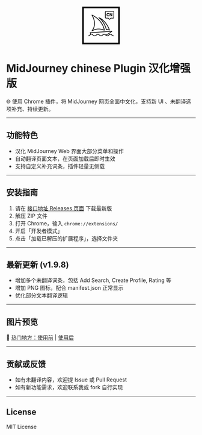 <p align="center">
  <img src="https://github.com/cwser/midjourney-chinese-plugin/blob/main/iocn/icon.svg?raw=true" width="100" alt="插件图标">
</p>

# MidJourney chinese Plugin 汉化增强版

🌐 使用 Chrome 插件，将 MidJourney 网页全面中文化，支持新 UI 、未翻译选项补充、持续更新。

---

## 功能特色

- 汉化 MidJourney Web 界面大部分菜单和操作
- 自动翻译页面文本，在页面加载后即时生效
- 支持自定义补充词条，插件轻量无侧载

---

## 安装指南

1. 请在 [接口地址 Releases 页面](https://github.com/cwser/midjourney-chinese-plugin/releases) 下载最新版
2. 解压 ZIP 文件
3. 打开 Chrome，输入 `chrome://extensions/`
4. 开启「开发者模式」
5. 点击「加载已解压的扩展程序」，选择文件夹

---

## 最新更新 (v1.9.8)

- 增加多个未翻译词条，包括 Add Search, Create Profile, Rating 等
- 增加 PNG 图标，配合 manifest.json 正常显示
- 优化部分文本翻译逻辑

---

## 图片预览

📅 [热门地方：使用前](./assets/before.png) | [使用后](./assets/after.png)

---

## 贡献或反馈

- 如有未翻译内容，欢迎提 Issue 或 Pull Request
- 如有新功能需求，欢迎联系我或 fork 自行实现

---

## License

MIT License

